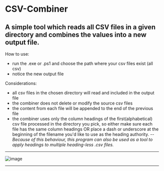 # CSV-Combiner

 ## A simple tool which reads all CSV files in a given directory and combines the values into a new output file. 
 
 How to use:
  - run the .exe or .ps1 and choose the path where your csv files exist (all csv)
  - notice the new output file
 
 Considerations:
 - all csv files in the chosen directory will read and included in the output file
 - the combiner does not delete or modify the source csv files 
 - the content from each file will be appended to the end of the previous file
 - the combiner uses only the column headings of the first(alphabetical) csv file processed in the directory you pick, so either make sure each file has the same column headings OR place a dash or underscore at the beginning of the filename you'd like to use as the heading authority. 
 _--Because of this behaviour, this program can also be used as a tool to apply headings to multiple heading-less .csv files._
 
 ___
 
![image](https://user-images.githubusercontent.com/43890114/139602608-2aaebd69-b8e9-4bc2-b903-de6dc0d16bf2.png)

___


